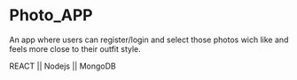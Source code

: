 # Photo_APP

An app where users can register/login and select those photos wich like and feels more close to their outfit style. 

REACT || Nodejs || MongoDB
